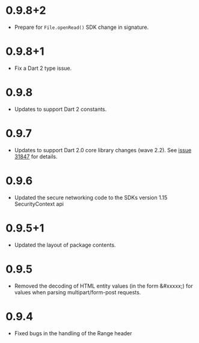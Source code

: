 # 0.9.8+2

* Prepare for `File.openRead()` SDK change in signature.

# 0.9.8+1

* Fix a Dart 2 type issue.

# 0.9.8

* Updates to support Dart 2 constants.

# 0.9.7

* Updates to support Dart 2.0 core library changes (wave
  2.2). See [issue 31847][sdk#31847] for details.

  [sdk#31847]: https://github.com/dart-lang/sdk/issues/31847

# 0.9.6

* Updated the secure networking code to the SDKs version 1.15 SecurityContext api

# 0.9.5+1

* Updated the layout of package contents.

# 0.9.5

* Removed the decoding of HTML entity values (in the form &#xxxxx;) for
  values when parsing multipart/form-post requests.

# 0.9.4

* Fixed bugs in the handling of the Range header
